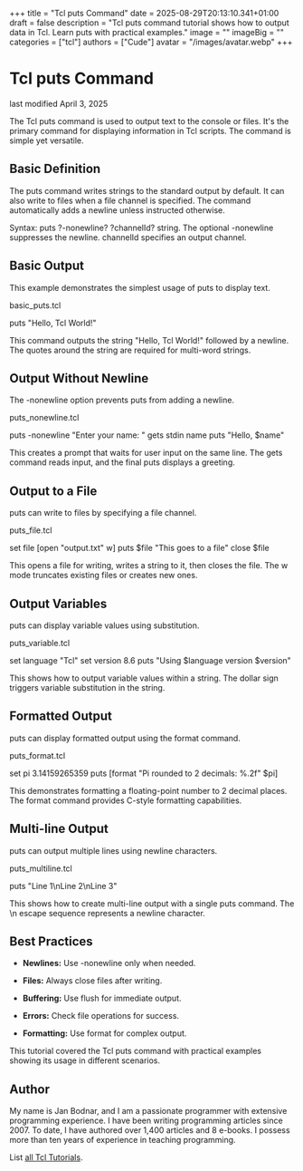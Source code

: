 +++
title = "Tcl puts Command"
date = 2025-08-29T20:13:10.341+01:00
draft = false
description = "Tcl puts command tutorial shows how to output data in Tcl. Learn puts with practical examples."
image = ""
imageBig = ""
categories = ["tcl"]
authors = ["Cude"]
avatar = "/images/avatar.webp"
+++

# Tcl puts Command

last modified April 3, 2025

The Tcl puts command is used to output text to the console or files.
It's the primary command for displaying information in Tcl scripts. The command
is simple yet versatile.

## Basic Definition

The puts command writes strings to the standard output by default.
It can also write to files when a file channel is specified. The command
automatically adds a newline unless instructed otherwise.

Syntax: puts ?-nonewline? ?channelId? string. The optional
-nonewline suppresses the newline. channelId specifies
an output channel.

## Basic Output

This example demonstrates the simplest usage of puts to display text.

basic_puts.tcl
  

puts "Hello, Tcl World!"

This command outputs the string "Hello, Tcl World!" followed by a newline.
The quotes around the string are required for multi-word strings.

## Output Without Newline

The -nonewline option prevents puts from adding a newline.

puts_nonewline.tcl
  

puts -nonewline "Enter your name: "
gets stdin name
puts "Hello, $name"

This creates a prompt that waits for user input on the same line. The gets
command reads input, and the final puts displays a greeting.

## Output to a File

puts can write to files by specifying a file channel.

puts_file.tcl
  

set file [open "output.txt" w]
puts $file "This goes to a file"
close $file

This opens a file for writing, writes a string to it, then closes the file.
The w mode truncates existing files or creates new ones.

## Output Variables

puts can display variable values using substitution.

puts_variable.tcl
  

set language "Tcl"
set version 8.6
puts "Using $language version $version"

This shows how to output variable values within a string. The dollar sign
triggers variable substitution in the string.

## Formatted Output

puts can display formatted output using the format command.

puts_format.tcl
  

set pi 3.14159265359
puts [format "Pi rounded to 2 decimals: %.2f" $pi]

This demonstrates formatting a floating-point number to 2 decimal places.
The format command provides C-style formatting capabilities.

## Multi-line Output

puts can output multiple lines using newline characters.

puts_multiline.tcl
  

puts "Line 1\nLine 2\nLine 3"

This shows how to create multi-line output with a single puts command.
The \n escape sequence represents a newline character.

## Best Practices

- **Newlines:** Use -nonewline only when needed.

- **Files:** Always close files after writing.

- **Buffering:** Use flush for immediate output.

- **Errors:** Check file operations for success.

- **Formatting:** Use format for complex output.

 

This tutorial covered the Tcl puts command with practical
examples showing its usage in different scenarios.

## Author

My name is Jan Bodnar, and I am a passionate programmer with extensive
programming experience. I have been writing programming articles since 2007.
To date, I have authored over 1,400 articles and 8 e-books. I possess more
than ten years of experience in teaching programming.

List [all Tcl Tutorials](/tcl/).